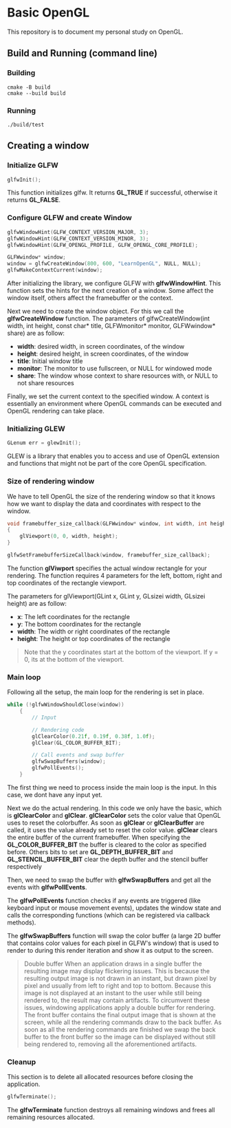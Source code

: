 # Basic OpenGL 
This repository is to document my personal study on OpenGL.

## Build and Running (command line)

### Building
```shell
cmake -B build
cmake --build build
```

### Running
```shell
./build/test
```

## Creating a window
### Initialize GLFW
```c++
glfwInit();
```
This function initializes glfw. It returns **GL_TRUE** if successful, otherwise it returns **GL_FALSE**. 

### Configure GLFW and create Window
```c++
glfwWindowHint(GLFW_CONTEXT_VERSION_MAJOR, 3);
glfwWindowHint(GLFW_CONTEXT_VERSION_MINOR, 3);
glfwWindowHint(GLFW_OPENGL_PROFILE, GLFW_OPENGL_CORE_PROFILE);

GLFWwindow* window;
window = glfwCreateWindow(800, 600, "LearnOpenGL", NULL, NULL);
glfwMakeContextCurrent(window);
```
After initializing the library, we configure GLFW with **glfwWindowHint**. This function sets the hints for the next creation of a window. Some affect the window itself, others affect the framebuffer or the context.

Next we need to create the window object. For this we call the **glfwCreateWindow** function.
The parameters of glfwCreateWindow(int width, int height, const char* title, GLFWmonitor* monitor, GLFWwindow* share) are as follow:
- **width**: desired width, in screen coordinates, of the window
- **height**: desired height, in screen coordinates, of the window
- **title**: Initial window title
- **monitor**: The monitor to use fullscreen, or NULL for windowed mode
- **share**: The window whose context to share resources with, or NULL to not share resources

Finally, we set the current context to the specified window. A context is essentially an environment where OpenGL commands can be executed and OpenGL rendering can take place.

### Initializing GLEW
```c++
GLenum err = glewInit();
```
GLEW is a library that enables you to access and use of OpenGL extension and functions that might not be part of the core OpenGL specification.

### Size of rendering window
We have to tell OpenGL the size of the rendering window so that it knows how we want to display the data and coordinates with respect to the window.
```c++
void framebuffer_size_callback(GLFWwindow* window, int width, int height)
{
    glViewport(0, 0, width, height);
}

glfwSetFramebufferSizeCallback(window, framebuffer_size_callback);
```
The function **glViwport** specifies the actual window rectangle for your rendering. The function requires 4 parameters for the left, bottom, right and top coordinates of the rectangle viewport.

The parameters for glViewport(GLint x, GLint y, GLsizei width, GLsizei height) are as follow:
- **x**: The left coordinates for the rectangle
- **y**: The bottom coordinates for the rectangle
- **width**: The width or right coordinates of the rectangle
- **height**: The height or top coordinates of the rectangle

> Note that the y coordinates start at the bottom of the viewport. If y = 0, its at the bottom of the viewport.

### Main loop
Following all the setup, the main loop for the rendering is set in place.
```c++
while (!glfwWindowShouldClose(window))
    {
        // Input

        // Rendering code
        glClearColor(0.21f, 0.19f, 0.38f, 1.0f);
        glClear(GL_COLOR_BUFFER_BIT);

        // Call events and swap buffer
        glfwSwapBuffers(window);
        glfwPollEvents();
    }
```
The first thing we need to process inside the main loop is the input. In this case, we dont have any input yet.

Next we do the actual rendering. In this code we only have the basic, which is **glClearColor** and **glClear**. **glClearColor** sets the color value that OpenGL uses to reset the colorbuffer. As soon as **glClear** or **glClearBuffer** are called, it uses the value already set to reset the color value. **glClear** clears the entire buffer of the current framebuffer. When specifying the **GL_COLOR_BUFFER_BIT** the buffer is cleared to the color as specified before. Others bits to set are **GL_DEPTH_BUFFER_BIT** and **GL_STENCIL_BUFFER_BIT** clear the depth buffer and the stencil buffer respectively

Then, we need to swap the buffer with **glfwSwapBuffers** and get all the events with **glfwPollEvents**. 

The **glfwPollEvents** function checks if any events are triggered (like keyboard input or mouse movement events), updates the window state and calls the corresponding functions (which can be registered via callback methods).

The **glfwSwapBuffers** function will swap the color buffer (a large 2D buffer that contains color values for each pixel in GLFW's window) that is used to render to during this render iteration and show it as output to the screen. 

> Double buffer
When an application draws in a single buffer the resulting image may display flickering issues. This is because the resulting output image is not drawn in an instant, but drawn pixel by pixel and usually from left to right and top to bottom. Because this image is not displayed at an instant to the user while still being rendered to, the result may contain artifacts. To circumvent these issues, windowing applications apply a double buffer for rendering. The front buffer contains the final output image that is shown at the screen, while all the rendering commands draw to the back buffer. As soon as all the rendering commands are finished we swap the back buffer to the front buffer so the image can be displayed without still being rendered to, removing all the aforementioned artifacts. 

### Cleanup
This section is to delete all allocated resources before closing the application.
```c++
glfwTerminate();
```
The **glfwTerminate** function destroys all remaining windows and frees all remaining resources allocated.